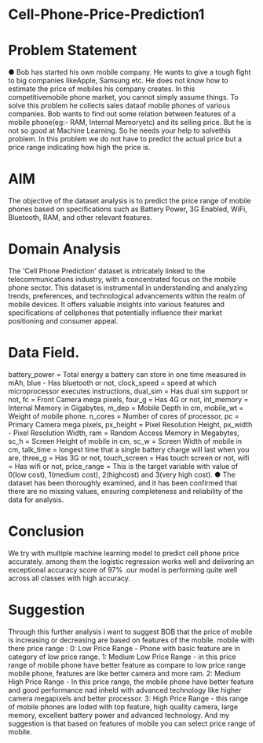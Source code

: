 # Cell-Phone-Price-Prediction1
# Problem Statement
● Bob has started his own mobile company. He wants to give a tough fight to big companies likeApple, Samsung etc. He does not know how to estimate the price of mobiles his company creates. In this competitivemobile phone market, you cannot simply assume things. To solve this problem he collects sales dataof mobile phones of various companies. Bob wants to find out some relation between features of a mobile phone(eg:- RAM, Internal Memoryetc) and its selling price. But he is not so good at Machine Learning. So he needs your help to solvethis problem. In this problem we do not have to predict the actual price but a price range indicating how high the price is.

# AIM 
The objective of the dataset analysis is to predict the price range of mobile phones based on specifications such as Battery Power, 3G Enabled, WiFi, Bluetooth, RAM, and other relevant features.

# Domain Analysis
 The 'Cell Phone Prediction' dataset is intricately linked to the telecommunications industry, with a concentrated focus on the mobile phone sector. This dataset is instrumental in understanding and analyzing trends, preferences, and technological advancements within the realm of mobile devices. It offers valuable insights into various features and specifications of cellphones that potentially influence their market positioning and consumer appeal.

# Data Field.

battery_power = Total energy a battery can store in one time measured in mAh,
blue - Has bluetooth or not,
clock_speed = speed at which microprocessor executes instructions,
dual_sim = Has dual sim support or not,
fc = Front Camera mega pixels,
four_g = Has 4G or not,
int_memory = Internal Memory in Gigabytes,
m_dep = Mobile Depth in cm,
mobile_wt = Weight of mobile phone.
n_cores = Number of cores of processor,
pc = Primary Camera mega pixels,
px_height = Pixel Resolution Height,
px_width - Pixel Resolution Width,
ram = Random Access Memory in Megabytes,
sc_h = Screen Height of mobile in cm,
sc_w = Screen Width of mobile in cm,
talk_time = longest time that a single battery charge will last when you are,
three_g = Has 3G or not,
touch_screen = Has touch screen or not,
wifi = Has wifi or not,
price_range = This is the target variable with value of 0(low cost), 1(medium cost), 2(highcost) and 3(very high cost).
● The dataset has been thoroughly examined, and it has been confirmed that there are no missing values, ensuring completeness and reliability of the data for analysis.

# Conclusion
We try with multiple machine learning model to predict cell phone price accurately. among them the logistic regression works well and delivering an exceptional accuracy score of 97% .our model is performing quite well across all classes with high accuracy.

# Suggestion
Through this further analysis i want to suggest BOB that the price of mobile is increasing or decreasing are based on features of the mobile.
mobile with there price range :
0: Low Price Range - Phone with basic feature are in category of low price range.
1: Medium Low Price Range - in this price range of mobile phone have better feature as compare to low price range mobile phone, features are like better camera and more ram.
2: Medium High Price Range - In this price range, the mobile phone have better feature and good performance nad inheld with advanced technology like higher camera megapixels and better processor.
3: High Price Range - this range of mobile phones are loded with top feature, high quality camera, large memory, excellent battery power and advanced technology.
And my suggestion is that based on features of mobile you can select price range of mobile.
